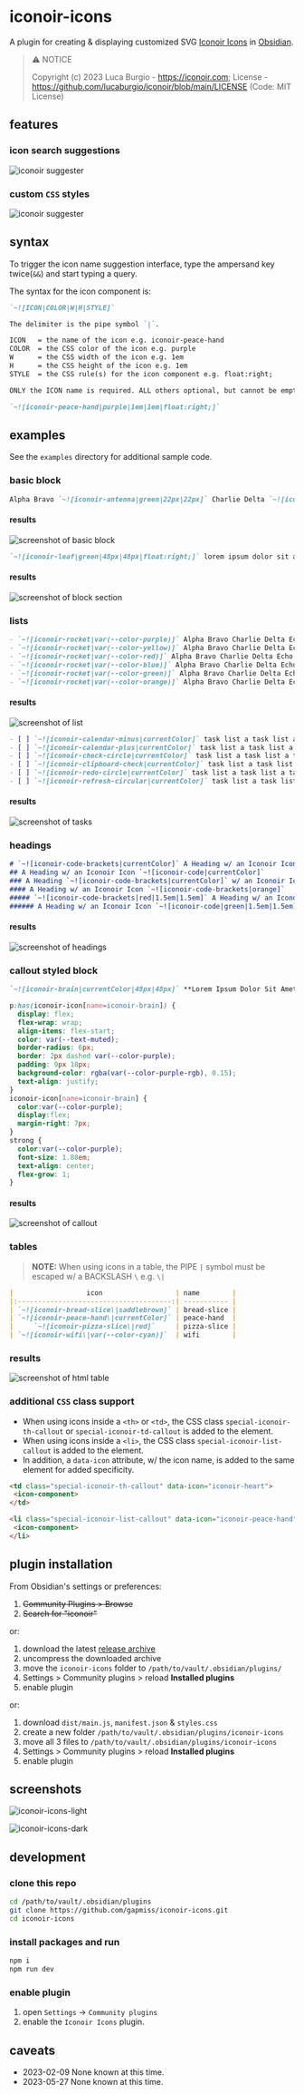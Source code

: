 # iconoir-icons

A plugin for creating & displaying customized SVG [Iconoir Icons](https://iconoir.com/) in [Obsidian](https://obsidian.md).

> ⚠️ NOTICE
> 
> Copyright (c) 2023 Luca Burgio - https://iconoir.com; License - https://github.com/lucaburgio/iconoir/blob/main/LICENSE (Code: MIT License)

## features

### icon search suggestions

![iconoir suggester](assets/iconoir-suggester-1.gif)

### custom `CSS` styles

![iconoir suggester](assets/iconoir-suggester-2.gif)

## syntax

To trigger the icon name suggestion interface, type the ampersand key twice(`&&`) and start typing a query.

The syntax for the icon component is:

```markdown
`~![ICON|COLOR|W|H|STYLE]`

The delimiter is the pipe symbol `|`.

ICON   = the name of the icon e.g. iconoir-peace-hand
COLOR  = the CSS color of the icon e.g. purple
W      = the CSS width of the icon e.g. 1em
H      = the CSS height of the icon e.g. 1em
STYLE  = the CSS rule(s) for the icon component e.g. float:right;

ONLY the ICON name is required. ALL others optional, but cannot be empty.

`~![iconoir-peace-hand|purple|1em|1em|float:right;]`
```

## examples

See the `examples` directory for additional sample code.

### basic block

```markdown
Alpha Bravo `~![iconoir-antenna|green|22px|22px]` Charlie Delta `~![iconoir-wristwatch|red|22px|22px]` Echo Foxtrot Golf `~![iconoir-golf|green|22px|22px]` Hotel India Juliet Kilo `~![iconoir-airplane|red|22px|22px]` Lima Mike November `~![iconoir-calendar|magenta|22px|22px]` Oscar Papa Quebec Romeo Sierra `~![iconoir-compass|var(--color-orange)|22px|22px]` Tango Uniform Victor `~![iconoir-dashboard-dots|red|22px|22px]` Whiskey Xray Yankee Zulu
```

#### results

![screenshot of basic block](assets/basic.png)

```markdown
`~![iconoir-leaf|green|48px|48px|float:right;]` lorem ipsum dolor sit amet, consectetur adipiscing elit. morbi bibendum commodo congue. vivamus efficitur aliquam felis, id viverra eros blandit sit amet. nam feugiat purus ac sem aliquam, sit amet dictum dui bibendum. sed tincidunt porttitor odio at feugiat. cras sed viverra libero. suspendisse potenti. nulla eu ullamcorper quam, in tempus nulla. quisque accumsan euismod finibus.
```

#### results

![screenshot of block section](assets/block.png)

### lists

```markdown
- `~![iconoir-rocket|var(--color-purple)]` Alpha Bravo Charlie Delta Echo Foxtrot Golf
- `~![iconoir-rocket|var(--color-yellow)]` Alpha Bravo Charlie Delta Echo Foxtrot Golf
- `~![iconoir-rocket|var(--color-red)]` Alpha Bravo Charlie Delta Echo Foxtrot Golf
- `~![iconoir-rocket|var(--color-blue)]` Alpha Bravo Charlie Delta Echo Foxtrot Golf
- `~![iconoir-rocket|var(--color-green)]` Alpha Bravo Charlie Delta Echo Foxtrot Golf
- `~![iconoir-rocket|var(--color-orange)]` Alpha Bravo Charlie Delta Echo Foxtrot Golf
```

#### results

![screenshot of list](assets/list.png)

```markdown
- [ ] `~![iconoir-calendar-minus|currentColor]` task list a task list a task list
- [ ] `~![iconoir-calendar-plus|currentColor]` task list a task list a task list
- [ ] `~![iconoir-check-circle|currentColor]` task list a task list a task list
- [ ] `~![iconoir-clipboard-check|currentColor]` task list a task list a task list
- [ ] `~![iconoir-redo-circle|currentColor]` task list a task list a task list
- [ ] `~![iconoir-refresh-circular|currentColor]` task list a task list a task list
```

#### results

![screenshot of tasks](assets/tasks.png)


### headings

```markdown
# `~![iconoir-code-brackets|currentColor]` A Heading w/ an Iconoir Icon
## A Heading w/ an Iconoir Icon `~![iconoir-code|currentColor]`
### A Heading `~![iconoir-code-brackets|currentColor]` w/ an Iconoir Icon
#### A Heading w/ an Iconoir Icon `~![iconoir-code-brackets|orange]`
##### `~![iconoir-code-brackets|red|1.5em|1.5em]` A Heading w/ an Iconoir Icon
###### A Heading w/ an Iconoir Icon `~![iconoir-code|green|1.5em|1.5em]`
```

#### results

![screenshot of headings](assets/headings.png)

### callout styled block

```markdown
`~![iconoir-brain|currentColor|48px|48px]` **Lorem Ipsum Dolor Sit Amet** consectetur adipiscing elit. morbi bibendum commodo congue. vivamus efficitur aliquam felis, id viverra eros blandit sit amet. nam feugiat purus ac sem aliquam, sit amet dictum dui bibendum. sed tincidunt porttitor odio at feugiat. cras sed viverra libero. suspendisse potenti. nulla eu ullamcorper quam, in tempus nulla. quisque accumsan euismod finibus.
```

```css
p:has(iconoir-icon[name=iconoir-brain]) {
  display: flex;
  flex-wrap: wrap;
  align-items: flex-start;
  color: var(--text-muted);
  border-radius: 6px;
  border: 2px dashed var(--color-purple);
  padding: 9px 18px;
  background-color: rgba(var(--color-purple-rgb), 0.15);
  text-align: justify;
}
iconoir-icon[name=iconoir-brain] {
  color:var(--color-purple);
  display:flex;
  margin-right: 7px;
}
strong {
  color:var(--color-purple);
  font-size: 1.88em;  
  text-align: center;
  flex-grow: 1;
}
```

#### results

![screenshot of callout](assets/callout.png)

### tables

> **NOTE:** When using icons in a table, the PIPE `|` symbol must be escaped w/ a BACKSLASH `\`
> e.g. `\|`

```markdown
|                  icon                  | name        |
|:--------------------------------------:| ----------- |
| `~![iconoir-bread-slice\|saddlebrown]` | bread-slice |
| `~![iconoir-peace-hand\|currentColor]` | peace-hand  |
|     `~![iconoir-pizza-slice\|red]`     | pizza-slice |
| `~![iconoir-wifi\|var(--color-cyan)]`  | wifi        |
```

### results

![screenshot of html table](assets/tables.png)


### additional `CSS` class support

- When using icons inside a `<th>` or  `<td>`, the CSS class `special-iconoir-th-callout` or `special-iconoir-td-callout` is added to the element.
- When using icons inside a `<li>`, the CSS class `special-iconoir-list-callout` is added to the element.
- In addition, a `data-icon` attribute, w/ the icon name, is added to the same element for added specificity.

```html
<td class="special-iconoir-th-callout" data-icon="iconoir-heart">
 <icon-component>
</td>

<li class="special-iconoir-list-callout" data-icon="iconoir-peace-hand">
 <icon-component>
</li>
```

## plugin installation

From Obsidian's settings or preferences:

1. ~~Community Plugins > Browse~~
2. ~~Search for "iconoir"~~

or:

1. download the latest [release archive](https://github.com/gapmiss/iconoir-icons/releases/download/1.0.0/iconoir-icons.zip)
2. uncompress the downloaded archive
3. move the `iconoir-icons` folder to `/path/to/vault/.obsidian/plugins/` 
4.  Settings > Community plugins > reload **Installed plugins**
5.  enable plugin

or:

1.  download `dist/main.js`, `manifest.json` & `styles.css`
2.  create a new folder `/path/to/vault/.obsidian/plugins/iconoir-icons`
3.  move all 3 files to `/path/to/vault/.obsidian/plugins/iconoir-icons`
4.  Settings > Community plugins > reload **Installed plugins**
5.  enable plugin

## screenshots

![iconoir-icons-light](assets/iconoir-icons-light.png)

![iconoir-icons-dark](assets/iconoir-icons-dark.png)

## development

### clone this repo

```bash
cd /path/to/vault/.obsidian/plugins
git clone https://github.com/gapmiss/iconoir-icons.git
cd iconoir-icons
```

### install packages and run

```bash
npm i
npm run dev
```

### enable plugin

1.  open `Settings` → `Community plugins`
2.  enable the `Iconoir Icons` plugin.

## caveats

- 2023-02-09 None known at this time.
- 2023-05-27 None known at this time.
